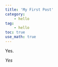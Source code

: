 ```yaml
---
title: 'My First Post'
category:
    - hello
tag: 
    - hello
toc: true
use_math: true
---
```


Yes.

$Yes$